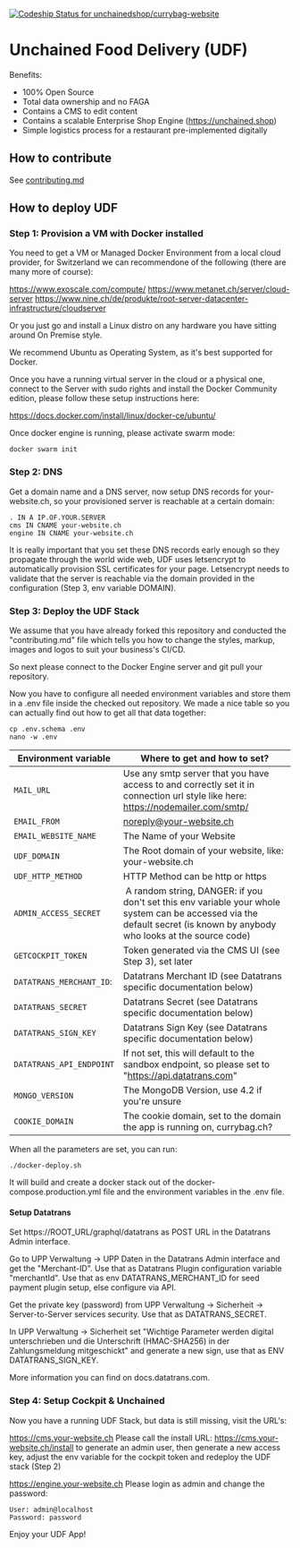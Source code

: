 [![Codeship Status for unchainedshop/currybag-website](https://app.codeship.com/projects/2f18b4a0-57dc-0138-8b6d-4230a644a556/status?branch=master)](https://app.codeship.com/projects/391300)

# Unchained Food Delivery (UDF)

Benefits:

- 100% Open Source
- Total data ownership and no FAGA
- Contains a CMS to edit content
- Contains a scalable Enterprise Shop Engine (https://unchained.shop)
- Simple logistics process for a restaurant pre-implemented digitally

## How to contribute

See [contributing.md](./contributing.md)

## How to deploy UDF

### Step 1: Provision a VM with Docker installed

You need to get a VM or Managed Docker Environment from a local cloud provider, for Switzerland we can recommendone of the following (there are many more of course):

https://www.exoscale.com/compute/
https://www.metanet.ch/server/cloud-server
https://www.nine.ch/de/produkte/root-server-datacenter-infrastructure/cloudserver

Or you just go and install a Linux distro on any hardware you have sitting around On Premise style.

We recommend Ubuntu as Operating System, as it's best supported for Docker.

Once you have a running virtual server in the cloud or a physical one, connect to the Server with sudo rights and install the Docker Community edition, please follow these setup instructions here:

https://docs.docker.com/install/linux/docker-ce/ubuntu/

Once docker engine is running, please activate swarm mode:

```
docker swarm init
```

### Step 2: DNS

Get a domain name and a DNS server, now setup DNS records for your-website.ch, so your provisioned server is reachable at a certain domain:

```
. IN A IP.OF.YOUR.SERVER
cms IN CNAME your-website.ch
engine IN CNAME your-website.ch
```

It is really important that you set these DNS records early enough so they propagate through the world wide web, UDF uses letsencrypt to automatically provision SSL certificates for your page. Letsencrypt needs to validate that the server is reachable via the domain provided in the configuration (Step 3, env variable DOMAIN).

### Step 3: Deploy the UDF Stack

We assume that you have already forked this repository and conducted the "contributing.md" file which tells you how to change the styles, markup, images and logos to suit your business's CI/CD.

So next please connect to the Docker Engine server and git pull your repository.

Now you have to configure all needed environment variables and store them in a .env file inside the checked out repository. We made a nice table so you can actually find out how to get all that data together:

```
cp .env.schema .env
nano -w .env
```

| Environment variable     | Where to get and how to set?                                                                                                                                             |
| ------------------------ | ------------------------------------------------------------------------------------------------------------------------------------------------------------------------ |
| `MAIL_URL`               | Use any smtp server that you have access to and correctly set it in connection url style like here: https://nodemailer.com/smtp/                                         |
| `EMAIL_FROM`             | noreply@your-website.ch                                                                                                                                                  |
| `EMAIL_WEBSITE_NAME`     | The Name of your Website                                                                                                                                                 |
| `UDF_DOMAIN`             | The Root domain of your website, like: your-website.ch                                                                                                                   |
| `UDF_HTTP_METHOD`        | HTTP Method can be http or https                                                                                                                                         |
| `ADMIN_ACCESS_SECRET`    |  A random string, DANGER: if you don't set this env variable your whole system can be accessed via the default secret (is known by anybody who looks at the source code) |
| `GETCOCKPIT_TOKEN`       | Token generated via the CMS UI (see Step 3), set later                                                                                                                   |
| `DATATRANS_MERCHANT_ID`: | Datatrans Merchant ID (see Datatrans specific documentation below)                                                                                                       |
| `DATATRANS_SECRET`       | Datatrans Secret (see Datatrans specific documentation below)                                                                                                            |
| `DATATRANS_SIGN_KEY`     | Datatrans Sign Key (see Datatrans specific documentation below)                                                                                                          |
| `DATATRANS_API_ENDPOINT` | If not set, this will default to the sandbox endpoint, so please set to "https://api.datatrans.com"                                                                      |
| `MONGO_VERSION`          | The MongoDB Version, use 4.2 if you're unsure                                                                                                                            |
| `COOKIE_DOMAIN`          | The cookie domain, set to the domain the app is running on, currybag.ch?                                                                                                 |

When all the parameters are set, you can run:

```
./docker-deploy.sh
```

It will build and create a docker stack out of the docker-compose.production.yml file and the environment variables in the .env file.

#### Setup Datatrans

Set https://ROOT_URL/graphql/datatrans as POST URL in the Datatrans Admin interface.

Go to UPP Verwaltung -> UPP Daten in the Datatrans Admin interface and get the "Merchant-ID". Use that as Datatrans Plugin configuration variable "merchantId". Use that as env DATATRANS_MERCHANT_ID for seed payment plugin setup, else configure via API.

Get the private key (password) from UPP Verwaltung -> Sicherheit -> Server-to-Server services security. Use that as DATATRANS_SECRET.

In UPP Verwaltung -> Sicherheit set "Wichtige Parameter werden digital unterschrieben und die Unterschrift (HMAC-SHA256) in der Zahlungsmeldung mitgeschickt" and generate a new sign, use that as ENV DATATRANS_SIGN_KEY.

More information you can find on docs.datatrans.com.

### Step 4: Setup Cockpit & Unchained

Now you have a running UDF Stack, but data is still missing, visit the URL's:

https://cms.your-website.ch
Please call the install URL: https://cms.your-website.ch/install to generate an admin user, then
generate a new access key, adjust the env variable for the cockpit token and redeploy the UDF stack (Step 2)

https://engine.your-website.ch
Please login as admin and change the password:

```
User: admin@localhost
Password: password
```

Enjoy your UDF App!
